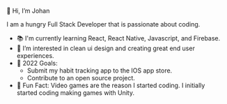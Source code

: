  👋 Hi, I’m Johan
 
 I am a hungry Full Stack Developer that is passionate about coding.
- 📚 I'm currently learning React, React Native, Javascript, and Firebase.
- 👀 I’m interested in clean ui design and creating great end user experiences.
- 🌱 2022 Goals:
  - Submit my habit tracking app to the IOS app store.
  - Contribute to an open source project.
- 👾 Fun Fact: Video games are the reason I started coding. I initially started coding making games with Unity. 

<!---
theinventor27/theinventor27 is a ✨ special ✨ repository because its `README.md` (this file) appears on your GitHub profile.
You can click the Preview link to take a look at your changes.
--->
